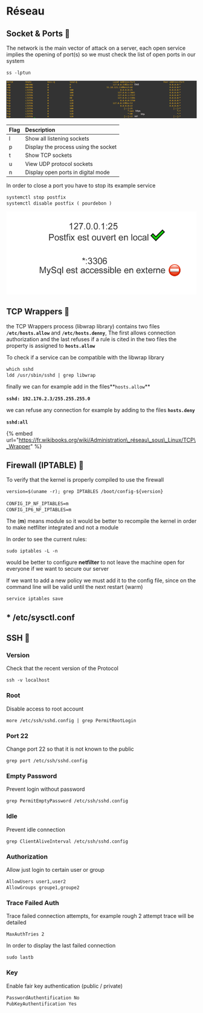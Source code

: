 # Réseau

## Socket & Ports 🔴 

The network is the main vector of attack on a server, each open service implies the opening of port\(s\) so we must check the list of open ports in our system

```text
ss -lptun
```

![](../.gitbook/assets/port.png)

| Flag | Description |
| :--- | :--- |
| l | Show all listening sockets |
| p | Display the process using the socket |
| t | Show TCP sockets |
| u | View UDP protocol sockets |
| n | Display open ports in digital mode |

In order to close a port you have to stop its example service

```text
systemctl stop postfix
systemctl disable postfix ( pourdebon )
```

![](../.gitbook/assets/ip.png)

## TCP Wrappers 🔴 

the TCP Wrappers process \(libwrap library\) contains two files **`/etc/hosts.allow`** and **`/etc/hosts.denny`**, The first allows connection authorization and the last refuses if a rule is cited in the two files the property is assigned to **`hosts.allow`**

To check if a service can be compatible with the libwrap library

```text
which sshd
ldd /usr/sbin/sshd | grep libwrap
```

finally we can for example add in the files**`hosts.allow`**

**`sshd: 192.176.2.3/255.255.255.0`**

we can refuse any connection for example by adding to the files **`hosts.deny`**

**`sshd:all`**

{% embed url="https://fr.wikibooks.org/wiki/Administration\_réseau\_sous\_Linux/TCP\_Wrapper" %}

## Firewall \(IPTABLE\) 🔴 

To verify that the kernel is properly compiled to use the firewall

```text
version=$(uname -r); grep IPTABLES /boot/config-${version}

CONFIG_IP_NF_IPTABLES=m
CONFIG_IP6_NF_IPTABLES=m
```

The \(**m**\) means module so it would be better to recompile the kernel in order to make netfilter integrated and not a module

In order to see the current rules:

```text
sudo iptables -L -n
```

would be better to configure **netfilter** to not leave the machine open for everyone if we want to secure our server

If we want to add a new policy we must add it to the config file, since on the command line will be valid until the next restart \(warm\)

```text
service iptables save
```

## \* /etc/sysctl.conf

## SSH 🔴 

### Version

Check that the recent version of the Protocol

```text
ssh -v localhost
```

### Root

Disable access to root account

```text
more /etc/ssh/sshd.config | grep PermitRootLogin
```

### Port 22

Change port 22 so that it is not known to the public

```text
grep port /etc/ssh/sshd.config
```

### Empty Password

Prevent login without password

```text
grep PermitEmptyPassword /etc/ssh/sshd.config
```

### Idle

Prevent idle connection

```text
grep ClientAliveInterval /etc/ssh/sshd.config
```

### Authorization

Allow just login to certain user or group

```text
AllowUsers user1,user2
AllowGroups groupe1,groupe2
```

### Trace Failed Auth

Trace failed connection attempts, for example rough 2 attempt trace will be detailed

```text
MaxAuthTries 2
```

In order to display the last failed connection

```text
sudo lastb
```

### Key

Enable fair key authentication \(public / private\)

```text
PasswordAuthentification No
PubKeyAuthentification Yes
```

